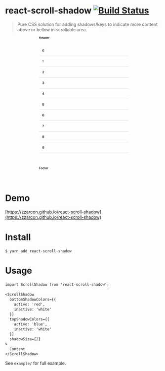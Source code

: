 # react-scroll-shadow [![Build Status](https://travis-ci.org/zzarcon/react-scroll-shadow.svg?branch=master)](https://travis-ci.org/zzarcon/react-scroll-shadow)
> Pure CSS solution for adding shadows/keys to indicate more content above or bellow in scrollable area.

<div align="center">
  <img src="demo.gif" alt="demo">
  <br><br>
</div>

# Demo

[https://zzarcon.github.io/react-scroll-shadow](https://zzarcon.github.io/react-scroll-shadow)

# Install 

```
$ yarn add react-scroll-shadow
```

# Usage

```tsx
import ScrollShadow from 'react-scroll-shadow';

<ScrollShadow
  bottomShadowColors={{
    active: 'red',
    inactive: 'white'
  }}
  topShadowColors={{
    active: 'blue',
    inactive: 'white'
  }}
  shadowSize={2}
>
  Content
</ScrollShadow>
```

See `example/` for full example.